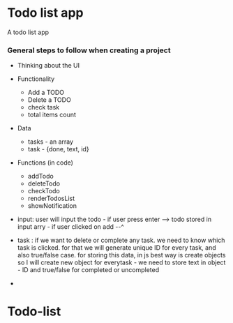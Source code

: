 # Todo list app
A todo list app

### General steps to follow when creating a project
- Thinking about the UI
- Functionality
	- Add a TODO
	- Delete a TODO
	- check task
	- total items count

- Data
	- tasks - an array
	- task - {done, text, id}

- Functions (in code)
	- addTodo
	- deleteTodo
	- checkTodo
	- renderTodosList
	- showNotification

- input: user will input the todo
			- if user press enter --> todo stored in input arry
			- if user clicked on add --^

- task : if we want to delete or complete any task. we need to know which task is clicked. for that we will generate unique ID for every task, and also true/false case. for storing this data, in js best way is create objects so I will create new object for everytask 
			- we need to store text in object
			- ID and true/false for completed or uncompleted

- 

# Todo-list
